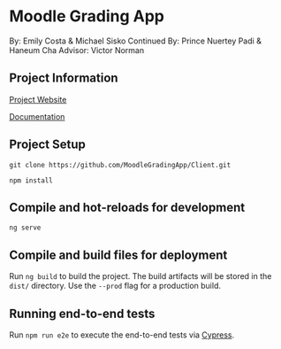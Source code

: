 # Moodle Grading App
By: Emily Costa & Michael Sisko
Continued By: Prince Nuertey Padi & Haneum Cha
Advisor: Victor Norman

## Project Information
[Project Website](https://moodlegradingapp.github.io/)

[Documentation](https://github.com/MoodleGradingApp/Client/tree/master/assets)

## Project Setup
```
git clone https://github.com/MoodleGradingApp/Client.git
```
```
npm install
```

## Compile and hot-reloads for development
```
ng serve
```

## Compile and build files for deployment

Run `ng build` to build the project. The build artifacts will be stored in the `dist/` directory. Use the `--prod` flag for a production build.

## Running end-to-end tests

Run `npm run e2e` to execute the end-to-end tests via [Cypress](https://www.cypress.io/).


